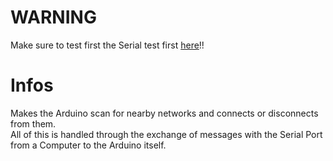 # WARNING
Make sure to test first the Serial test first [here](Serial)!!
# Infos
Makes the Arduino scan for nearby networks and connects or disconnects from them.<br>
All of this is handled through the exchange of messages with the Serial Port from a Computer to the Arduino itself.